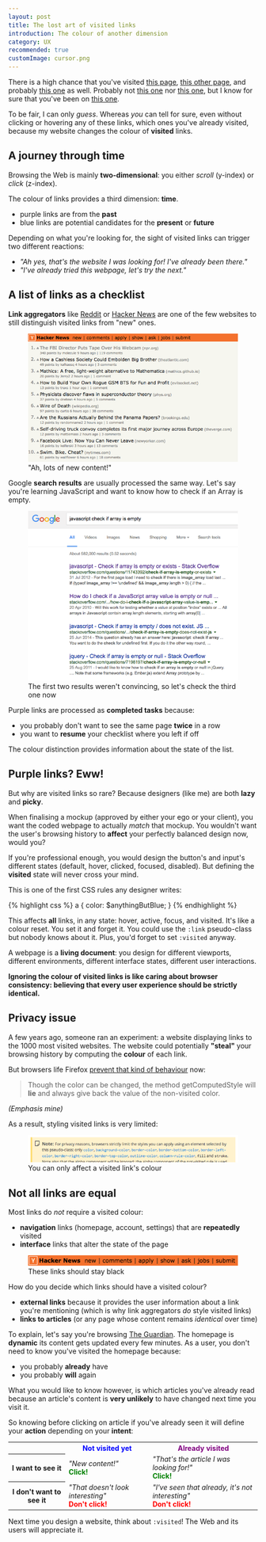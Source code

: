 ```yaml
---
layout: post
title: The lost art of visited links
introduction: The colour of another dimension
category: UX
recommended: true
customImage: cursor.png
---
```


There is a high chance that you've visited [this page](https://www.google.com), [this other page](https://www.youtube.com), and probably [this one](https://news.ycombinator.com) as well. Probably not [this one](https://en.wikipedia.org/wiki/Driebruggen) nor [this one](https://developer.mozilla.org/en/docs/Web/CSS/:visited), but I know for sure that you've been on [this one](/the-lost-art-of-visited-links.html).

To be fair, I can only _guess_. Whereas _you_ can tell for sure, even without clicking or hovering any of these links, which ones you've already visited, because my website changes the colour of **visited** links.

## A journey through time

Browsing the Web is mainly **two-dimensional**: you either _scroll_ (y-index) or _click_ (z-index).

The colour of links provides a third dimension: **time**.

* purple links are from the **past**
* blue links are potential candidates for the **present** or **future**

Depending on what you're looking for, the sight of visited links can trigger two different reactions:

* _"Ah yes, that's the website I was looking for! I've already been there."_
* _"I've already tried this webpage, let's try the next."_

## A list of links as a checklist

**Link aggregators** like [Reddit](https://www.reddit.com) or [Hacker News](https://news.ycombinator.com) are one of the few websites to still distinguish visited links from "new" ones.

<figure>
  <img alt="Hacker News homepage" src="/images/post/hacker-news-homepage.png">
  <figcaption>"Ah, lots of new content!"</figcaption>
</figure>

Google **search results** are usually processed the same way. Let's say you're learning JavaScript and want to know how to check if an Array is empty.

<figure>
  <img alt="Google search results for checking if an Array in JavaScript is empty" src="/images/post/google-visited-links.png">
  <figcaption>The first two results weren't convincing, so let's check the third one now</figcaption>
</figure>

Purple links are processed as **completed tasks** because:

* you probably don't want to see the same page **twice** in a row
* you want to **resume** your checklist where you left if off

The colour distinction provides information about the state of the list.

## Purple links? Eww!

But why are visited links so rare? Because designers (like me) are both **lazy** and **picky**.

When finalising a mockup (approved by either your ego or your client), you want the coded webpage to actually _match_ that mockup. You wouldn't want the user's browsing history to **affect** your perfectly balanced design now, would you?

If you're professional enough, you would design the button's and input's different states (default, hover, clicked, focused, disabled). But defining the **visited** state will never cross your mind.

This is one of the first CSS rules any designer writes:

{% highlight css %}
a {
  color: $anythingButBlue;
}
{% endhighlight %}

This affects **all** links, in any state: hover, active, focus, and visited. It's like a colour reset. You set it and forget it. You could use the `:link` pseudo-class but nobody knows about it. Plus, you'd forget to set `:visited` anyway.

A webpage is a **living document**: you design for different viewports, different environments, different interface states, different user interactions.

**Ignoring the colour of visited links is like caring about browser consistency: believing that every user experience should be strictly identical.**

## Privacy issue

A few years ago, someone ran an experiment: a website displaying links to the 1000 most visited websites. The website could potentially **"steal"** your browsing history by computing the **colour** of each link.

But browsers life Firefox [prevent that kind of behaviour](https://developer.mozilla.org/en/docs/Web/CSS/:visited) now:

> Though the color can be changed, the method getComputedStyle will **lie** and always give back the value of the non-visited color.

_(Emphasis mine)_

As a result, styling visited links is very limited:

<figure>
  <img alt="Visited links privacy" src="/images/post/visited-links-privacy.png">
  <figcaption>You can only affect a visited link's colour</figcaption>
</figure>

## Not all links are equal

Most links do _not_ require a visited colour:

* **navigation** links (homepage, account, settings) that are **repeatedly** visited
* **interface** links that alter the state of the page

<figure>
  <img alt="Hacker News nav" src="/images/post/hacker-news-nav.png">
  <figcaption>These links should stay black</figcaption>
</figure>

How do you decide which links should have a visited colour?

* **external links** because it provides the user information about a link you're mentioning (which is why link aggregators _do_ style visited links)
* **links to articles** (or any page whose content remains _identical_ over time)

To explain, let's say you're browsing [The Guardian](http://www.theguardian.com/uk). The homepage is **dynamic** its content gets updated every few minutes. As a user, you don't need to know you've visited the homepage because:

* you probably **already** have
* you probably **will** again

What you would like to know however, is which articles you've already read because an article's content is **very unlikely** to have changed next time you visit it.

So knowing before clicking on article if you've already seen it will define your **action** depending on your **intent**:

<table>
  <tbody>
    <tr>
      <th></th>
      <th style="color: blue;">Not visited yet</th>
      <th style="color: purple;">Already visited</th>
    </tr>
    <tr>
      <th>I want to see it</th>
      <td>
        <em>"New content!"</em>
        <br>
        <strong style="color: green;">Click!</strong>
      </td>
      <td>
        <em>"That's the article I was looking for!"</em>
        <br>
        <strong style="color: green;">Click!</strong>
      </td>
    </tr>
    <tr>
      <th>I don't want to see it</th>
      <td>
        <em>"That doesn't look interesting"</em>
        <br>
        <strong style="color: red;">Don't click!</strong>
      </td>
      <td>
        <em>"I've seen that already, it's not interesting"</em>
        <br>
        <strong style="color: red;">Don't click!</strong>
      </td>
    </tr>
  </tbody>
</table>

Next time you design a website, think about `:visited`!
The Web and its users will appreciate it.

